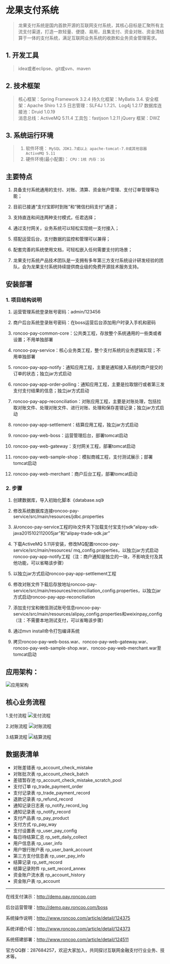 # 龙果支付系统

>龙果支付系统是国内首款开源的互联网支付系统，其核心目标是汇聚所有主流支付渠道，打造一款轻量、便捷、易用，且集支付、资金对账、资金清结算于一体的支付系统，满足互联网业务系统的收款和业务资金管理需求。

## 1. 开发工具
>idea或者eclipse、git或svn、maven

## 2. 技术框架
>核心框架：Spring Framework 3.2.4
持久化框架：MyBatis 3.4.
安全框架：Apache Shiro 1.2.5
日志管理：SLF4J 1.7.21、Log4j 1.2.17
数据库连接池：Druid 1.0.19    
消息总线：ActiveMQ 5.11.4
工具包：fastjson 1.2.11 
jQuery 框架：DWZ

## 3. 系统运行环境
>1. 软件环境：
    `MySQL
    JDK1.7或以上
    apache-tomcat-7.0或其他容器
    ActiveMQ 5.11`
>2. 硬件环境(最小配置)：
    `CPU：1核
    内存：1G`

## 主要特点

1. 具备支付系统通用的支付、对账、清算、资金账户管理、支付订单管理等功能；

2. 目前已接通“支付宝即时到账”和“微信扫码支付”通道；

3. 支持直连和间连两种支付模式，任君选择；

4. 通过支付网关，业务系统可以轻松实现统一支付接入；

5. 搭配运营后台，支付数据的监控和管理可以兼得；

6. 配套完善的系统使用文档，可轻松嵌入任何需要支付的场景；

7. 龙果支付系统产品技术团队是一支拥有多年第三方支付系统设计研发经验的团队，会为龙果支付系统持续提供商业级的免费开源技术服务支持。


## 安装部署

### 1. 项目结构说明

1. 运营管理系统登录账号密码：admin/123456

2. 商户后台系统登录账号密码：在boss运营后台添加用户时录入手机和密码

3. roncoo-pay-common-core：公共类工程，存放整个系统通用的一些类或者设置；不用单独部署

4. roncoo-pay-service：核心业务类工程，整个支付系统的业务逻辑实现；不用单独部署

5. roncoo-pay-app-notify：通知应用工程，主要是通知接入系统的商户提交的订单的状态；独立jar方式启动

6. roncoo-pay-app-order-polling：通知应用工程，主要是拉取银行或者第三发支付支付结果的信息；独立jar方式启动

7. roncoo-pay-app-reconciliation：对账应用工程，主要是对账处理，包括拉取对账文件、处理对账文件、进行对账、处理和保存差错记录；独立jar方式启动

8. roncoo-pay-app-settlement：结算应用工程，独立jar方式启动

9. roncoo-pay-web-boss：运营管理后台，部署tomcat启动

10. roncoo-pay-web-gateway：支付网关工程，部署tomcat启动

11. roncoo-pay-web-sample-shop：模拟商城工程，支付测试展示；部署tomcat启动

12. roncoo-pay-web-merchant：商户后台工程，部署tomcat启动


### 2. 步骤

1. 创建数据库，导入初始化脚本《database.sql》

2. 修改系统数据库连接roncoo-pay-service/src/main/resources/jdbc.properties

3. 从roncoo-pay-service工程的lib文件夹下加载支付宝支付sdk“alipay-sdk-java2015102112005jar”和“alipay-trade-sdk.jar”

4. 下载ActiveMQ 5.11并安装，修改MQ配置roncoo-pay-service/src/main/resources/ mq_config.properties，以独立jar方式启动roncoo-pay-app-notify工程（注：商户通知是独立的一块，不影响支付及其他功能，可以省略该步骤）
             
5. 以独立jar方式启动roncoo-pay-app-settlement工程

6. 修改对账文件下载后存放地址roncoo-pay-service/src/main/resources/reconciliation_config.properties，以独立jar方式启动roncoo-pay-app-reconciliation
               
7. 添加支付宝和微信测试账号信息roncoo-pay-service/src/main/resources/alipay_config.properties和weixinpay_config（注：不需要本地测试支付，可以省略该步骤）

8. 通过mvn install命令打包编译系统

9. 拷贝roncoo-pay-web-boss.war、roncoo-pay-web-gateway.war、roncoo-pay-web-sample-shop.war、roncoo-pay-web-merchant.war至tomcat启动

## 应用架构：
![应用架构](http://git.oschina.net/uploads/images/2016/0726/171546_239efc3b_860625.jpeg "应用架构")

## 核心业务流程
1.支付流程
![支付流程](http://static.roncoo.com/images/PmwcQyNNrRDxEDTkHswXCSHKKYHTzQzk.png)

2.对账流程
![对账流程](http://static.roncoo.com/images/CJZzhFsfiWDhdp4rAfnEhPfzsjHFdyFT.png)

3.结算流程
![结算流程](http://static.roncoo.com/images/RA3jrJZxy26sCWkT6RYRazRPcrrF7zxF.png)


## 数据表清单
* 对账差错表      rp_account_check_mistake
* 对账批次表       rp_account_check_batch
* 差错暂存池       rp_account_check_mistake_scratch_pool
* 支付订单        rp_trade_payment_order
* 支付记录表       rp_trade_payment_record
* 退款记录表       rp_refund_record
* 通知记录日志表     rp_notify_record_log
* 通知记录表       rp_notify_record
* 支付产品表       rp_pay_product
* 支付方式        rp_pay_way
* 支付设置表       rp_user_pay_config
* 每日待结算汇总     rp_sett_daily_collect
* 用户信息表       rp_user_info
* 用户银行账户表     rp_user_bank_account
* 第三方支付信息表    rp_user_pay_info
* 结算记录        rp_sett_record
* 结算记录附件      rp_sett_record_annex
* 资金账户流水表     rp_account_history
* 资金账户表       rp_account

---------

在线支付演示：http://demo.pay.roncoo.com

后台运营管理：http://demo.pay.roncoo.com/boss

系统操作说明：http://www.roncoo.com/article/detail/124375

系统详细介绍：http://www.roncoo.com/article/detail/124373

系统搭建部署：http://www.roncoo.com/article/detail/124511

官方QQ群：287684257，欢迎大家加入，共同探讨互联网金融支付行业业务、技术等。